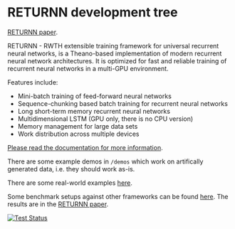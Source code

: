 RETURNN development tree
========================

[RETURNN paper](https://arxiv.org/abs/1608.00895).

RETURNN - RWTH extensible training framework for universal recurrent neural networks,
is a Theano-based implementation of modern recurrent neural network architectures.
It is optimized for fast and reliable training of recurrent neural networks in a multi-GPU environment.

Features include:

- Mini-batch training of feed-forward neural networks
- Sequence-chunking based batch training for recurrent neural networks
- Long short-term memory recurrent neural networks
- Multidimensional LSTM (GPU only, there is no CPU version)
- Memory management for large data sets
- Work distribution across multiple devices

[Please read the documentation for more information](http://returnn.readthedocs.io/).

There are some example demos in `/demos`
which work on artifically generated data,
i.e. they should work as-is.

There are some real-world examples [here](https://github.com/rwth-i6/returnn-experiments).

Some benchmark setups against other frameworks
can be found [here](https://github.com/rwth-i6/returnn-benchmarks).
The results are in the [RETURNN paper](https://arxiv.org/abs/1608.00895).

[![Test Status](https://travis-ci.org/rwth-i6/returnn.svg?branch=master)](https://travis-ci.org/rwth-i6/returnn)

